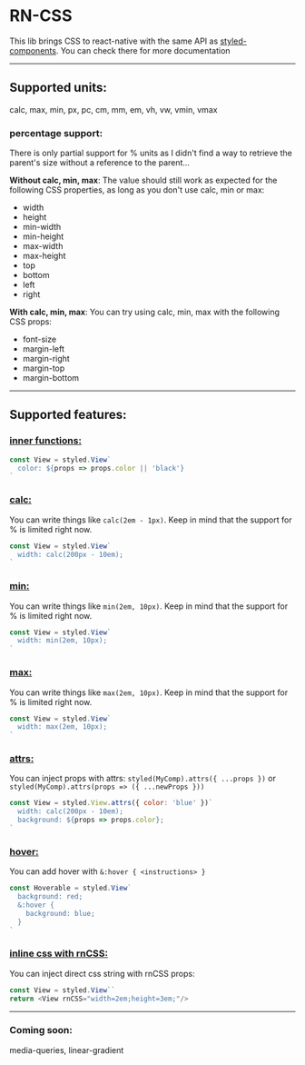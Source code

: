 # RN-CSS

This lib brings CSS to react-native with the same API as [styled-components](https://github.com/styled-components/styled-components). You can check there for more documentation

---

## Supported units:

calc, max, min, px, pc, cm, mm, em, vh, vw, vmin, vmax

### percentage support:

There is only partial support for % units as I didn't find a way to retrieve the parent's size without a reference to the parent...

**Without calc, min, max**: The value should still work as expected for the following CSS properties, as long as you don't use calc, min or max:

 * width
 * height
 * min-width
 * min-height
 * max-width
 * max-height
 * top
 * bottom
 * left
 * right

**With calc, min, max**: You can try using calc, min, max with the following CSS props:

 * font-size
 * margin-left
 * margin-right
 * margin-top
 * margin-bottom

---

## Supported features:

### <ins>inner functions:</ins>

```javascript
const View = styled.View`
  color: ${props => props.color || 'black'}
`
```

### <ins>calc:</ins>

You can write things like `calc(2em - 1px)`. Keep in mind that the support for % is limited right now.

```javascript
const View = styled.View`
  width: calc(200px - 10em);
`
```

### <ins>min:</ins>

You can write things like `min(2em, 10px)`. Keep in mind that the support for % is limited right now.

```javascript
const View = styled.View`
  width: min(2em, 10px);
`
```

### <ins>max:</ins>

You can write things like `max(2em, 10px)`. Keep in mind that the support for % is limited right now.

```javascript
const View = styled.View`
  width: max(2em, 10px);
`
```

### <ins>attrs:</ins>

You can inject props with attrs: `styled(MyComp).attrs({ ...props })` or `styled(MyComp).attrs(props => ({ ...newProps }))`

```javascript
const View = styled.View.attrs({ color: 'blue' })`
  width: calc(200px - 10em);
  background: ${props => props.color};
`
```

### <ins>hover:</ins>

You can add hover with `&:hover { <instructions> }`

```javascript
const Hoverable = styled.View`
  background: red;
  &:hover {
    background: blue;
  }
`
```

### <ins>inline css with rnCSS:</ins>

You can inject direct css string with rnCSS props:

```javascript
const View = styled.View``
return <View rnCSS="width=2em;height=3em;"/>
```

---


### Coming soon:

media-queries, linear-gradient
